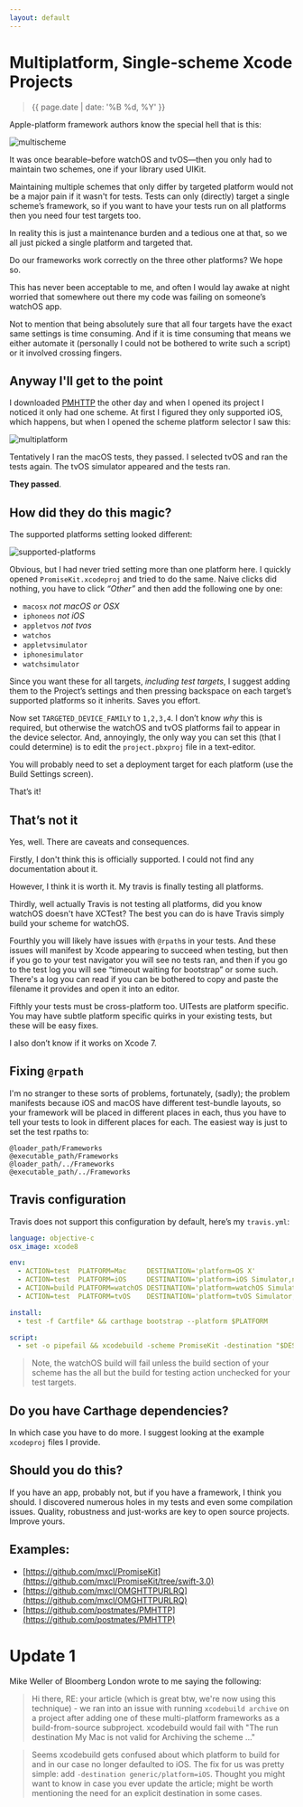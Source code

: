 ```yaml
---
layout: default
---
```


# Multiplatform, Single-scheme Xcode Projects

<blockquote>{{ page.date | date: '%B %d, %Y' }}</blockquote>

Apple-platform framework authors know the special hell that is this:

![multischeme]

It was once bearable–before watchOS and tvOS—then you only had to maintain two
schemes, one if your library used UIKit.

Maintaining multiple schemes that only differ by targeted platform would not be a major pain if it wasn't for tests. Tests can only (directly) target a single scheme’s framework, so if you want to have your tests run on all platforms then you need four test targets too.

In reality this is just a maintenance burden and a tedious one at that, so we all just picked a single platform and targeted that.

Do our frameworks work correctly on the three other platforms? We hope so.

This has never been acceptable to me, and often I would lay awake at night worried that somewhere out there my code was failing on someone’s watchOS app.

Not to mention that being absolutely sure that all four targets have the exact same settings is time consuming. And if it is time consuming that means we either automate it (personally I could not be bothered to write such a script) or it involved crossing fingers.

## Anyway I'll get to the point

I downloaded [PMHTTP] the other day and when I opened its project I noticed it only had one scheme. At first I figured they only supported iOS, which happens, but when I opened the scheme platform selector I saw this:

![multiplatform]

Tentatively I ran the macOS tests, they passed. I selected tvOS and ran the tests again. The tvOS simulator appeared and the tests ran.

**They passed**.

## How did they do this magic?

The supported platforms setting looked different:

![supported-platforms]

Obvious, but I had never tried setting more than one platform here. I quickly opened `PromiseKit.xcodeproj` and tried to do the same. Naive clicks did nothing, you have to click *“Other”* and then add the following one by one:

* `macosx` *not macOS or OSX*
* `iphoneos` *not iOS*
* `appletvos` *not tvos*
* `watchos`
* `appletvsimulator`
* `iphonesimulator`
* `watchsimulator`

Since you want these for all targets, *including test targets*, I suggest adding them to the Project’s settings and then pressing backspace on each target’s supported platforms so it
inherits. Saves you effort.

Now set `TARGETED_DEVICE_FAMILY` to `1,2,3,4`. I don’t know *why* this is required, but otherwise the watchOS and tvOS platforms fail to appear in the device selector. And, annoyingly, the only way you can set this (that I could determine) is to edit the `project.pbxproj` file in a text-editor.

You will probably need to set a deployment target for each platform (use the Build Settings screen).

That’s it!

## That’s not it

Yes, well. There are caveats and consequences.

Firstly, I don't think this is officially supported. I could not find any documentation about it.

However, I think it is worth it. My travis is finally testing all platforms.

Thirdly, well actually Travis is not testing all platforms, did you know watchOS
doesn't have XCTest? The best you can do is have Travis simply build your scheme for watchOS.

Fourthly you will likely have issues with `@rpath`s in your tests. And these issues will manifest by Xcode appearing to succeed when testing, but then if you go to your test navigator you will see no tests ran, and then if you go to the test log you will see “timeout waiting for bootstrap” or some such. There's a log you can read if you can be bothered to copy and paste the filename it provides and open it into an editor.

Fifthly your tests must be cross-platform too. UITests are platform specific. You may have subtle platform specific quirks in your existing tests, but these will be easy fixes.

I also don’t know if it works on Xcode 7.

## Fixing `@rpath`

I'm no stranger to these sorts of problems, fortunately, (sadly); the problem manifests because iOS and macOS have different test-bundle layouts, so your framework will be placed in different places in each, thus you have to tell your tests to look in different places for each. The easiest way is just to set the test rpaths to:

    @loader_path/Frameworks
    @executable_path/Frameworks
    @loader_path/../Frameworks
    @executable_path/../Frameworks

## Travis configuration

Travis does not support this configuration by default, here’s my `travis.yml`:

```yaml
language: objective-c
osx_image: xcode8

env:
  - ACTION=test  PLATFORM=Mac     DESTINATION='platform=OS X'
  - ACTION=test  PLATFORM=iOS     DESTINATION='platform=iOS Simulator,name=iPhone 6S'
  - ACTION=build PLATFORM=watchOS DESTINATION='platform=watchOS Simulator,name=Apple Watch - 38mm'
  - ACTION=test  PLATFORM=tvOS    DESTINATION='platform=tvOS Simulator,name=Apple TV 1080p'

install:
  - test -f Cartfile* && carthage bootstrap --platform $PLATFORM

script:
  - set -o pipefail && xcodebuild -scheme PromiseKit -destination "$DESTINATION" $ACTION | xcpretty
```

> Note, the watchOS build will fail unless the build section of your scheme has the all but the build for testing action unchecked for your test targets.

## Do you have Carthage dependencies?

In which case you have to do more. I suggest looking at the example `xcodeproj` files I provide.

## Should you do this?

If you have an app, probably not, but if you have a framework, I think you should. I discovered numerous holes in my tests and even some compilation issues. Quality, robustness and just-works are key to open source projects. Improve yours.

## Examples:

* [https://github.com/mxcl/PromiseKit](https://github.com/mxcl/PromiseKit/tree/swift-3.0)
* [https://github.com/mxcl/OMGHTTPURLRQ](https://github.com/mxcl/OMGHTTPURLRQ)
* [https://github.com/postmates/PMHTTP](https://github.com/postmates/PMHTTP)

# Update 1

Mike Weller of Bloomberg London wrote to me saying the following:

> Hi there, RE: your article (which is great btw, we're now using this technique) - we ran into an issue with running `xcodebuild archive` on a project after adding one of these multi-platform frameworks as a build-from-source subproject. xcodebuild would fail with "The run destination My Mac is not valid for Archiving the scheme ..."

> Seems xcodebuild gets confused about which platform to build for and in our case no longer defaulted to iOS. The fix for us was pretty simple: add `-destination generic/platform=iOS`. Thought you might want to know in case you ever update the article; might be worth mentioning the need for an explicit destination in some cases.


[multischeme]: /public/img/news/multischeme.png
[multiplatform]: /public/img/news/multiplatform.png
[supported-platforms]: /public/img/news/supported-platforms.png
[PMHTTP]: https://github.com/postmates/PMHTTP